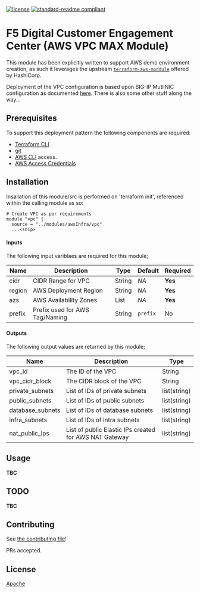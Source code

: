[![license](https://img.shields.io/github/license/merps/f5-cwl-telegraf)](LICENSE)
[![standard-readme compliant](https://img.shields.io/badge/readme%20style-standard-brightgreen.svg?style=flat-square)](https://github.com/RichardLitt/standard-readme)

# F5 Digital Customer Engagement Center (AWS VPC MAX Module)

This module has been explicitly written to support AWS demo environment creation, as such it leverages the upstream [`terraform-aws-moddule`](https://github.com/terraform-aws-modules/terraform-aws-vpc) offered by HashiCorp.  

Deployment of the VPC configuration is based upon BIG-IP MutliNIC configuration as documented [here](https://clouddocs.f5.com/cloud/public/v1/aws/AWS_multiNIC.html).  There is also some other stuff along the way...

## Prerequisites

To support this deployment pattern the following components are required:

* [Terraform CLI](https://www.terraform.io/docs/cli-index.html)
* [git](https://git-scm.com/)
* [AWS CLI](https://aws.amazon.com/cli/) access.
* [AWS Access Credentials](https://docs.aws.amazon.com/general/latest/gr/aws-security-credentials.html)


## Installation 

Insallation of this module/src is performed on 'terraform init', referenced within the calling module as so:

```hcl
# Create VPC as per requirements
module "vpc" {
  source = "../modules/awsInfra/vpc"
  ...<snip>
```

#### Inputs
The following input variblaes are required for this module;

Name | Description | Type | Default | Required
---|---|---|---|---
cidr | CIDR Range for VPC | String | *NA* | **Yes**
region | AWS Deployment Region | String | *NA* | **Yes**
azs | AWS Availability Zones | List | *NA* | **Yes**
prefix | Prefix used for AWS Tag/Naming | String | `prefix` | No


#### Outputs
The following output values are returned by this module;

Name | Description | Type 
---|---|---|
vpc_id | The ID of the VPC | String
vpc_cidr_block | The CIDR block of the VPC | String 
private_subnets | List of IDs of private subnets | list(string)
public_subnets | List of IDs of public subnets | list(string)
database_subnets | List of IDs of database subnets | list(string)
infra_subnets | List of IDs of intra subnets | list(string)
nat_public_ips | List of public Elastic IPs created for AWS NAT Gateway | list(string)

## Usage

**TBC**

## TODO 

**TBC**

## Contributing

See [the contributing file](CONTRIBUTING.md)!

PRs accepted.

## License

[Apache](../LICENSE)
